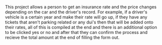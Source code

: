 This project allows a person to get an insurance rate and the price changes depending on the car and the driver's record.
For example, if a driver's vehicle is a certain year and make their rate will go up, if they have any tickets that aren't parking related or any dui's then that will be added onto their rates, all of this is compiled at the end and there is an additional option to be clicked yes or no and after that they can confirm the process and recieve the total amount at the end of filling the form out.
